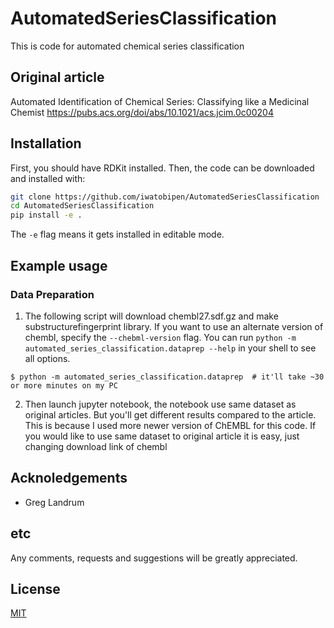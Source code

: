 # AutomatedSeriesClassification

This is code for automated chemical series classification


## Original article

Automated Identification of Chemical Series: Classifying like a Medicinal Chemist
https://pubs.acs.org/doi/abs/10.1021/acs.jcim.0c00204

## Installation

First, you should have RDKit installed. Then, the code can be downloaded and installed with:

```bash
git clone https://github.com/iwatobipen/AutomatedSeriesClassification
cd AutomatedSeriesClassification
pip install -e .
```

The ``-e`` flag means it gets installed in editable mode.

## Example usage

### Data Preparation

1. The following script will download chembl27.sdf.gz and make substructurefingerprint library.
   If you want to use an alternate version of chembl, specify the `--chebml-version` flag. You
   can run `python -m automated_series_classification.dataprep --help` in your shell to see all options.

```
$ python -m automated_series_classification.dataprep  # it'll take ~30 or more minutes on my PC
```

2. Then launch jupyter notebook, the notebook use same dataset as original articles. But you'll get different results compared to the article. This is because I used more newer version of ChEMBL for this code. If you would like to use same dataset to original article it is easy, just changing download link of chembl


## Acknoledgements

- Greg Landrum


## etc

Any comments, requests and suggestions will be greatly appreciated.



## License
[MIT](https://choosealicense.com/licenses/mit/)
